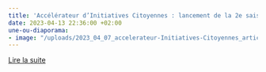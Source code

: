 ```yaml
---
title: 'Accélérateur d’Initiatives Citoyennes : lancement de la 2e saison'
date: 2023-04-13 22:36:00 +02:00
une-ou-diaporama:
- image: "/uploads/2023_04_07_accelerateur-Initiatives-Citoyennes_article.jpg"
---
```


<div class="lien-important"><p><a href="https://citoyens.transformation.gouv.fr/" alt="Lire la suite - Lien externe">Lire la suite</a></p></div>